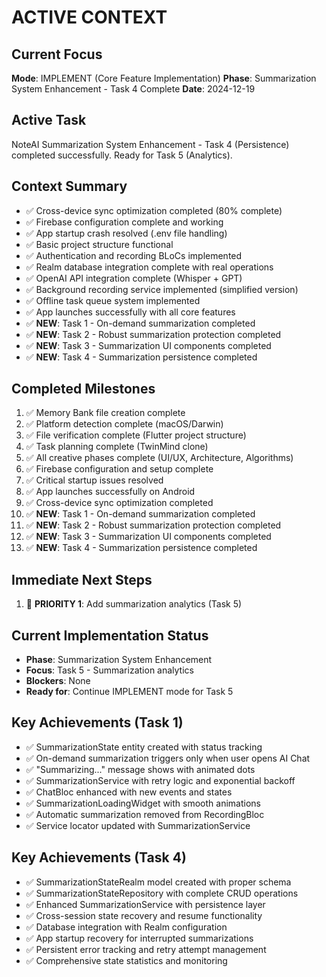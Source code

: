 # ACTIVE CONTEXT

## Current Focus
**Mode**: IMPLEMENT (Core Feature Implementation)
**Phase**: Summarization System Enhancement - Task 4 Complete
**Date**: 2024-12-19

## Active Task
NoteAI Summarization System Enhancement - Task 4 (Persistence) completed successfully. Ready for Task 5 (Analytics).

## Context Summary
- ✅ Cross-device sync optimization completed (80% complete)
- ✅ Firebase configuration complete and working
- ✅ App startup crash resolved (.env file handling)
- ✅ Basic project structure functional
- ✅ Authentication and recording BLoCs implemented
- ✅ Realm database integration complete with real operations
- ✅ OpenAI API integration complete (Whisper + GPT)
- ✅ Background recording service implemented (simplified version)
- ✅ Offline task queue system implemented
- ✅ App launches successfully with all core features
- ✅ **NEW**: Task 1 - On-demand summarization completed
- ✅ **NEW**: Task 2 - Robust summarization protection completed
- ✅ **NEW**: Task 3 - Summarization UI components completed
- ✅ **NEW**: Task 4 - Summarization persistence completed

## Completed Milestones
1. ✅ Memory Bank file creation complete
2. ✅ Platform detection complete (macOS/Darwin)
3. ✅ File verification complete (Flutter project structure)
4. ✅ Task planning complete (TwinMind clone)
5. ✅ All creative phases complete (UI/UX, Architecture, Algorithms)
6. ✅ Firebase configuration and setup complete
7. ✅ Critical startup issues resolved
8. ✅ App launches successfully on Android
9. ✅ Cross-device sync optimization completed
10. ✅ **NEW**: Task 1 - On-demand summarization completed
11. ✅ **NEW**: Task 2 - Robust summarization protection completed
12. ✅ **NEW**: Task 3 - Summarization UI components completed
13. ✅ **NEW**: Task 4 - Summarization persistence completed

## Immediate Next Steps
1. 🎯 **PRIORITY 1**: Add summarization analytics (Task 5)

## Current Implementation Status
- **Phase**: Summarization System Enhancement
- **Focus**: Task 5 - Summarization analytics
- **Blockers**: None
- **Ready for**: Continue IMPLEMENT mode for Task 5

## Key Achievements (Task 1)
- ✅ SummarizationState entity created with status tracking
- ✅ On-demand summarization triggers only when user opens AI Chat
- ✅ "Summarizing..." message shows with animated dots
- ✅ SummarizationService with retry logic and exponential backoff
- ✅ ChatBloc enhanced with new events and states
- ✅ SummarizationLoadingWidget with smooth animations
- ✅ Automatic summarization removed from RecordingBloc
- ✅ Service locator updated with SummarizationService

## Key Achievements (Task 4)
- ✅ SummarizationStateRealm model created with proper schema
- ✅ SummarizationStateRepository with complete CRUD operations
- ✅ Enhanced SummarizationService with persistence layer
- ✅ Cross-session state recovery and resume functionality
- ✅ Database integration with Realm configuration
- ✅ App startup recovery for interrupted summarizations
- ✅ Persistent error tracking and retry attempt management
- ✅ Comprehensive state statistics and monitoring
